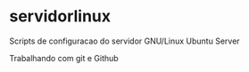 # servidorlinux
Scripts de configuracao do servidor GNU/Linux Ubuntu Server

Trabalhando com git e Github

